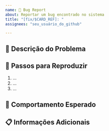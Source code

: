 ```yaml
---
name: 🐛 Bug Report
about: Reportar um bug encontrado no sistema
title: "[fix/$CARD_REF]: "
assignees: "seu_usuário_do_github"

---
```


## 🐞 Descrição do Problema
<!-- Explique o erro encontrado e como reproduzi-lo. -->

## 📍 Passos para Reproduzir
1. ...
2. ...
3. ...

## 🎯 Comportamento Esperado
<!-- O que deveria acontecer? -->

## 📋 Informações Adicionais
<!-- Alguma outra informação relevante? Logs, prints, ambiente, etc. -->